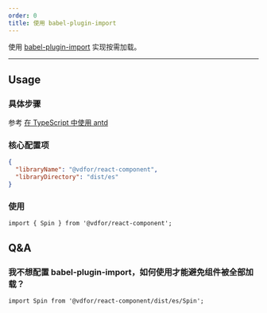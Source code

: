 ```yaml
---
order: 0
title: 使用 babel-plugin-import
---
```


使用 [babel-plugin-import](https://github.com/ant-design/babel-plugin-import) 实现按需加载。

---

## Usage

### 具体步骤

参考 [在 TypeScript 中使用 antd](https://ant.design/docs/react/use-in-typescript-cn#%E9%AB%98%E7%BA%A7%E9%85%8D%E7%BD%AE)

### 核心配置项

```json
{
  "libraryName": "@vdfor/react-component",
  "libraryDirectory": "dist/es"
}
```

### 使用

```tsx
import { Spin } from '@vdfor/react-component';
```

## Q&A

### 我不想配置 babel-plugin-import，如何使用才能避免组件被全部加载？

```tsx
import Spin from '@vdfor/react-component/dist/es/Spin';
```